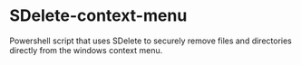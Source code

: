 # SDelete-context-menu
Powershell script that uses SDelete to securely remove files and directories directly from the windows context menu.
